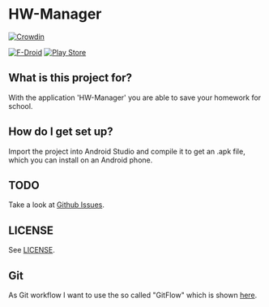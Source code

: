 # HW-Manager

[![Crowdin](https://d322cqt584bo4o.cloudfront.net/hw-manager/localized.png)](https://crowdin.com/project/hw-manager)

[![F-Droid](https://f-droid.org/wiki/images/0/06/F-Droid-button_get-it-on.png)](https://f-droid.org/repository/browse/?fdfilter=hw-manager&fdid=de.nico.ha_manager)
[![Play Store](https://developer.android.com/images/brand/en_generic_rgb_wo_60.png)](https://play.google.com/store/apps/details?id=de.nico.ha_manager)

## What is this project for?

With the application 'HW-Manager' you are able to save your homework for
school.

## How do I get set up?

Import the project into Android Studio and compile it to get an .apk
file, which you can install on an Android phone.

## TODO

Take a look at
[Github Issues](https://github.com/hw-manager/android/issues).

## LICENSE

See
[LICENSE](https://github.com/hw-manager/android/blob/master/LICENSE).

## Git

As Git workflow I want to use the so called "GitFlow" which is shown
[here](https://www.atlassian.com/git/tutorials/comparing-workflows/gitflow-workflow).
